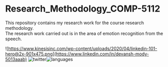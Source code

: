 # Research_Methodology_COMP-5112
This repository contains my research work for the course research methodology. <br>
The research work carried out is in the area of emotion recognition from the speech.

![https://www.kinesisinc.com/wp-content/uploads/2020/04/linkedin-101-hero@2x-901x475.png](https://www.linkedin.com/in/devansh-mody-5013aaab)
![twitter](https://img.shields.io/twitter/follow/trevortomesh?style=social)![languages](https://img.shields.io/github/languages/count/trevortomesh/research-methods-class)

